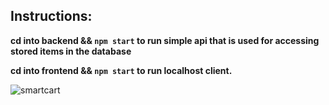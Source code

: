 ## Instructions:

**cd into backend && `npm start` to run simple api that is used for accessing stored items in the database**

**cd into frontend && `npm start` to run localhost client.**


![smartcart](https://user-images.githubusercontent.com/39821027/103469368-d8256e00-4d31-11eb-8c20-0f87f31cd2a6.gif)
